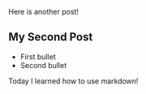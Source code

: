 Here is another post!

## My Second Post

- First bullet
- Second bullet

Today I learned how to use markdown!
